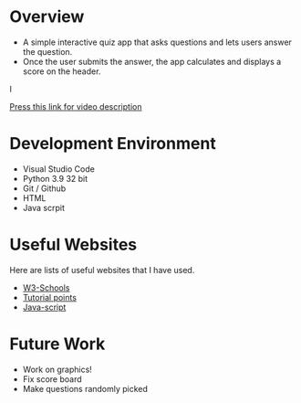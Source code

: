 # Overview

- A simple interactive quiz app that asks questions and lets users answer the question.
- Once the user submits the answer, the app calculates and displays a score on the header.


I 

[Press this link for video description ](https://youtu.be/m3MwXPTGRYM)

# Development Environment

* Visual Studio Code
* Python 3.9 32 bit
* Git / Github
* HTML
* Java scrpit 

# Useful Websites

Here are lists of useful websites that I have used.
* [W3-Schools](https://www.w3schools.com/)
* [Tutorial points](https://www.youtube.com/watch?v=qz0aGYrrlhU)
* [Java-script](https://www.youtube.com/watch?v=W6NZfCO5SIk)

# Future Work


* Work on graphics! 
* Fix score board
* Make questions randomly picked 